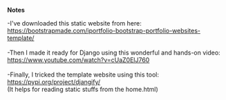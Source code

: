 **Notes**

-I've downloaded this static website from here:<br>
https://bootstrapmade.com/iportfolio-bootstrap-portfolio-websites-template/<br>
<br>
-Then I made it ready for Django using this wonderful and hands-on video:<br>
https://www.youtube.com/watch?v=cUaZ0ElJ760<br>
<br>
-Finally, I tricked the template website using this tool:<br>
https://pypi.org/project/djangify/ <br>
(It helps for reading static stuffs from the home.html)<br>
<br>
